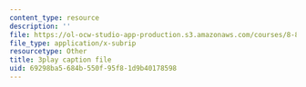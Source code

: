 ```yaml
---
content_type: resource
description: ''
file: https://ol-ocw-studio-app-production.s3.amazonaws.com/courses/8-821-string-theory-and-holographic-duality-fall-2014/69298ba5684b550f95f81d9b40178598_M_8UajiNlDg.vtt
file_type: application/x-subrip
resourcetype: Other
title: 3play caption file
uid: 69298ba5-684b-550f-95f8-1d9b40178598
---
```

